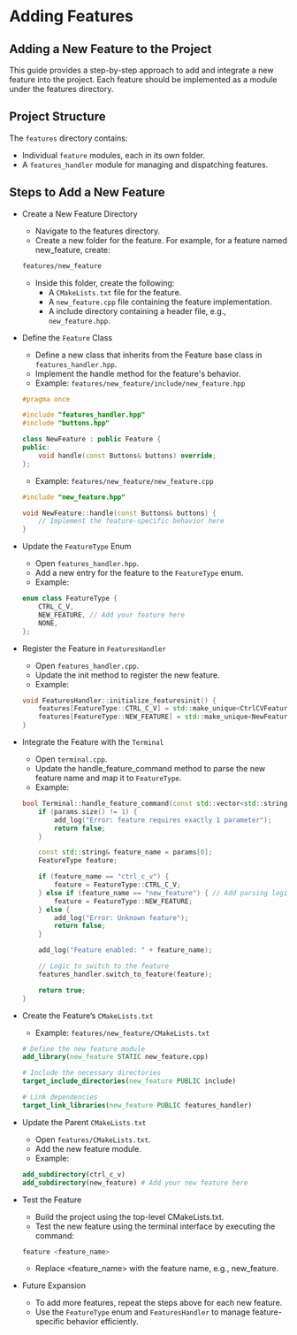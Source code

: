 # Adding Features

## Adding a New Feature to the Project
This guide provides a step-by-step approach to add and integrate a new feature into the project. Each feature should be implemented as a module under the features directory.

## Project Structure
The `features` directory contains:

- Individual `feature` modules, each in its own folder.
- A `features_handler` module for managing and dispatching features.

## Steps to Add a New Feature

- Create a New Feature Directory
    -  Navigate to the features directory.
    - Create a new folder for the feature. For example, for a feature named new_feature, create:
    ```bash
    features/new_feature
    ```
    - Inside this folder, create the following: 
        - A `CMakeLists.txt` file for the feature.
        - A `new_feature.cpp` file containing the feature implementation.
        - A include directory containing a header file, e.g., `new_feature.hpp`.

- Define the `Feature` Class
    - Define a new class that inherits from the Feature base class in `features_handler.hpp`.
    - Implement the handle method for the feature's behavior.
    - Example: `features/new_feature/include/new_feature.hpp`

    ``` cpp
    #pragma once

    #include "features_handler.hpp"
    #include "buttons.hpp"

    class NewFeature : public Feature {
    public:
        void handle(const Buttons& buttons) override;
    };
    ```

    - Example: `features/new_feature/new_feature.cpp`

    ```cpp
    #include "new_feature.hpp"

    void NewFeature::handle(const Buttons& buttons) {
        // Implement the feature-specific behavior here
    }
    ```

- Update the `FeatureType` Enum
    - Open `features_handler.hpp`.
    - Add a new entry for the feature to the `FeatureType` enum.
    - Example:

    ```cpp
    enum class FeatureType {
        CTRL_C_V,
        NEW_FEATURE, // Add your feature here
        NONE,
    };
    ```

- Register the Feature in `FeaturesHandler`
    - Open `features_handler.cpp`.
    - Update the init method to register the new feature.
    - Example:

    ```cpp
    void FeaturesHandler::initialize_featuresinit() {
        features[FeatureType::CTRL_C_V] = std::make_unique<CtrlCVFeature>(keys_config);
        features[FeatureType::NEW_FEATURE] = std::make_unique<NewFeature>(keys_config);
    }
    ```

- Integrate the Feature with the `Terminal`
    - Open `terminal.cpp`.
    - Update the handle_feature_command method to parse the new feature name and map it to `FeatureType`.
    - Example:

    ```cpp
    bool Terminal::handle_feature_command(const std::vector<std::string>& params) {
        if (params.size() != 1) {
            add_log("Error: feature requires exactly 1 parameter");
            return false;
        }

        const std::string& feature_name = params[0];
        FeatureType feature;

        if (feature_name == "ctrl_c_v") {
            feature = FeatureType::CTRL_C_V;
        } else if (feature_name == "new_feature") { // Add parsing logic
            feature = FeatureType::NEW_FEATURE;
        } else {
            add_log("Error: Unknown feature");
            return false;
        }

        add_log("Feature enabled: " + feature_name);

        // Logic to switch to the feature
        features_handler.switch_to_feature(feature);

        return true;
    }
    ```

- Create the Feature’s `CMakeLists.txt`
    - Example: `features/new_feature/CMakeLists.txt`

    ```cmake
    # Define the new feature module
    add_library(new_feature STATIC new_feature.cpp)

    # Include the necessary directories
    target_include_directories(new_feature PUBLIC include)

    # Link dependencies
    target_link_libraries(new_feature PUBLIC features_handler)
    ```

- Update the Parent `CMakeLists.txt`
    - Open `features/CMakeLists.txt`.
    - Add the new feature module.
    - Example:

    ```cmake
    add_subdirectory(ctrl_c_v)
    add_subdirectory(new_feature) # Add your new feature here
    ```

- Test the Feature
    - Build the project using the top-level CMakeLists.txt.
    - Test the new feature using the terminal interface by executing the command:
    ``` php
    feature <feature_name>
    ```
    - Replace <feature_name> with the feature name, e.g., new_feature.

- Future Expansion
    - To add more features, repeat the steps above for each new feature.
    - Use the `FeatureType` enum and `FeaturesHandler` to manage feature-specific behavior efficiently.

